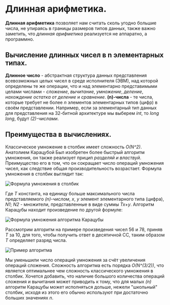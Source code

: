 # Длинная арифметика.
**Длинная арифметика** позволяет нам считать сколь угодно большие числа, не упираясь в границы размеров типов данных, также важно заметить, что *длинная арифметика* реализуется не аппаратно, а программно.
## Вычисление длинных чисел в n элементарных типах.
**Длинное число** - абстрактная структура данных представления всевозможных целых чисел в среде исполнителя (ЭВМ), над которой определены те же операции, что и над элементарно представимыми целами числами - *сложение*, *вычитание*, *умножение*, *деление*, *нахождение остатка от деление* и *сравнение*.
**(n)-числа** - те числа, которые требует не более *n* элементов элементарных типов (цифр) в своём представлении. Например, если за элементарный тип данных для представления на 32-битной архитектуре мы выберем *int*, то *long long*, будут *(2)-числами*. 
## Преимущества в вычислениях.
Классическое умножение в столбик имеет сложность *O(N^2)*. Анатолием Карацубой Был изобретен более быстрый алгоритм умножения, он также реализует прицип *разделяй и властвуй*.
Преимущество его в том, что он сокращает число операций умножения чисел, как следствие общая производительность возрастает.
Формула умножения в столбик выглядит так:

![Формула умножения в столбик](file:///D:/1.png)

Где *T* константа, на единицу больше максимального числа представляемого *(n)-числом*, *x*, *y* элемент элементарного типа (цифра), *N1*; *N2* - множители, представленные в виде суммы *Tx+y*.
Алгоритм Карацубы находит произведение по другой формуле:

![Формула умножения алгоритма Карацубы](file:///D:/2.png)

Рассмотрим алгоритм на примере произведения чисел 56 и 78, приняв *T* за 10, для того, чтобы получить ответ в десятичной СС, таким образом *T* определяет разряд числа.

![Пример алгоритма](file:///D:/3.png)

Мы уменьшили число операций умножения за счёт увеличения операций сложения.
Сложность алгоритма есть порядка *O(N^(3/2))*, что является оптимальнее чем сложность классического умножения в столбик.
Хочется добавить, что наличие большого количества операций сложения и вычитания может приводить к тому, что для малых *(n)* алгоритм Карацубы может исполняться дольше, нежели "школьный" столбик, исходя из этого его обычно используют при достаточно больших значениях *n*.